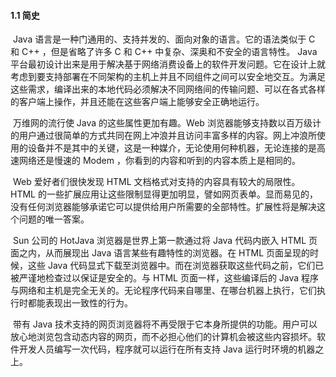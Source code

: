 #### 1.1 简史

​		Java 语言是一种门通用的、支持并发的、面向对象的语言。它的语法类似于 C 和  C++ ，但是省略了许多 C 和 C++ 中复杂、深奥和不安全的语言特性。 Java 平台最初设计出来是用于解决基于网络消费设备上的软件开发问题。它在设计上就考虑到要支持部署在不同架构的主机上并且不同组件之间可以安全地交互。为满足这些需求，编译出来的本地代码必须解决不同网络间的传输问题、可以在各式各样的客户端上操作，并且还能在这些客户端上能够安全正确地运行。

​		万维网的流行使 Java 的这些属性更加有趣。Web 浏览器能够支持数以百万级计的用户通过很简单的方式共同在网上冲浪并且访问丰富多样的内容。网上冲浪所使用的设备并不是其中的关键，这是一种媒介，无论使用何种机器，无论连接的是高速网络还是慢速的 Modem ，你看到的内容和听到的内容本质上是相同的。

​		Web 爱好者们很快发现 HTML 文档格式对支持的内容具有较大的局限性。 HTML 的一些扩展应用让这些限制显得更加明显，譬如网页表单。显而易见的，没有任何浏览器能够承诺它可以提供给用户所需要的全部特性。扩展性将是解决这个问题的唯一答案。

​		Sun 公司的 HotJava 浏览器是世界上第一款通过将 Java 代码内嵌入 HTML 页面之内，从而展现出 Java 语言某些有趣特性的浏览器。在 HTML 页面呈现的时候，这些 Java 代码显式下载至浏览器中。而在浏览器获取这些代码之前，它们已被严谨地检查过以保证是安全的。与 HTML 页面一样，这些编译后的 Java 程序与网络和主机是完全无关的。无论程序代码来自哪里、在哪台机器上执行，它们执行时都能表现出一致性的行为。

​		带有 Java 技术支持的网页浏览器将不再受限于它本身所提供的功能。用户可以放心地浏览包含动态内容的网页，而不必担心他们的计算机会被这些内容损坏。软件开发人员编写一次代码，程序就可以运行在所有支持 Java 运行时环境的机器之上。


